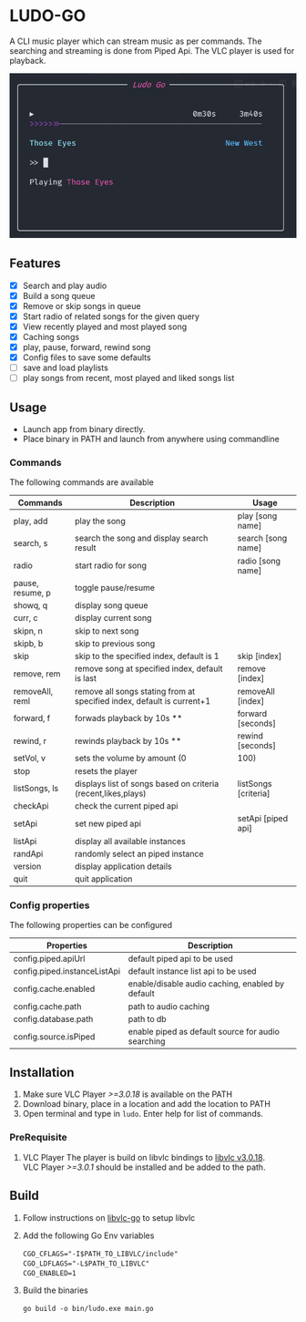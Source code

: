 # LUDO-GO

A CLI music player which can stream music as per commands. The searching and streaming is done from Piped Api. The VLC player is used for playback.

![LudoGo](assets/image.png)

## Features

- [x] Search and play audio
- [x] Build a song queue
- [x] Remove or skip songs in queue
- [x] Start radio of related songs for the given query
- [x] View recently played and most played song
- [x] Caching songs
- [x] play, pause, forward, rewind song
- [x] Config files to save some defaults
- [ ] save and load playlists
- [ ] play songs from recent, most played and liked songs list

## Usage

- Launch app from binary directly.
- Place binary in PATH and launch from anywhere using commandline

### Commands

The following commands are available

|Commands              | Description   | Usage |
|----------------------|---------------|-------|
|play, add             | play the song | play [song name]|
|search, s             | search the song and display search result | search [song name]|
|radio                 | start radio for song | radio [song name]|
|pause, resume, p      | toggle pause/resume|
|showq, q              | display song queue|
|curr, c               | display current song|
|skipn, n              | skip to next song|
|skipb, b              | skip to previous song|
|skip                  | skip to the specified index, default is 1 | skip [index]|
|remove, rem           | remove song at specified index, default is last | remove [index]|
|removeAll, reml       | remove all songs stating from at specified index, default is current+1 | removeAll [index]|
|forward, f            | forwads playback by 10s ** | forward [seconds]|
|rewind, r             | rewinds playback by 10s ** | rewind [seconds]|
|setVol, v             | sets the volume by amount (0|100) | setVol [volume]|
|stop                  | resets the player|
|listSongs, ls         | displays list of songs based on criteria (recent,likes,plays) | listSongs [criteria]|
|checkApi              | check the current piped api|
|setApi                | set new piped api | setApi [piped api]|
|listApi               | display all available instances|
|randApi               | randomly select an piped instance|
|version               | display application details|
|quit                  | quit application|


### Config properties

The following properties can be configured

|Properties| Description |
|----------|-------------|
|config.piped.apiUrl   | default piped api to be used|
|config.piped.instanceListApi | default instance list api to be used|
|config.cache.enabled  | enable/disable audio caching, enabled by default|
|config.cache.path     | path to audio caching|
|config.database.path  | path to db|
|config.source.isPiped | enable piped as default source for audio searching|

## Installation

1. Make sure VLC Player *>=3.0.18* is available on the PATH
2. Download binary, place in a location and add the location to PATH
3. Open terminal and type in `ludo`. Enter help for list of commands.

### PreRequisite

1. VLC Player
The player is build on libvlc bindings to [libvlc v3.0.18](https://www.nuget.org/packages/VideoLAN.LibVLC.Windows/3.0.18). <br>
VLC Player *>=3.0.1* should be installed and be added to the path.

## Build

1. Follow instructions on [libvlc-go](https://github.com/adrg/libvlc-go) to setup libvlc
2. Add the following Go Env variables

	`CGO_CFLAGS="-I$PATH_TO_LIBVLC/include"` <br>
	`CGO_LDFLAGS="-L$PATH_TO_LIBVLC"` <br>
	`CGO_ENABLED=1`
3. Build the binaries

	`go build -o bin/ludo.exe main.go`
